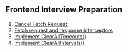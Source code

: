 ## Frontend Interview Preparation

1. [Cancel Fetch Request](cancel-fetch-request.md)
2. [Fetch request and response interceptors](fetch-interceptors.md)
3. [Implement ClearAllTimeouts()](clear-all-timeouts.md)
4. [Implement ClearAllIntervals()](clear-all-intervals.md)